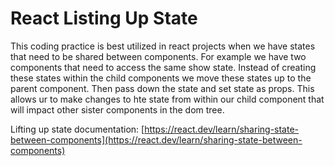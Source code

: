 # React Listing Up State

This coding practice is best utilized in react projects when we have states that need to be shared between components. For example we have two components that need to access the same show state. Instead of creating these states within the child components we move these states up to the parent component. Then pass down the state and set state as props. This allows ur to make changes to hte state from within our child component that will impact other sister components in the dom tree.

Lifting up state documentation:
[https://react.dev/learn/sharing-state-between-components](https://react.dev/learn/sharing-state-between-components)
